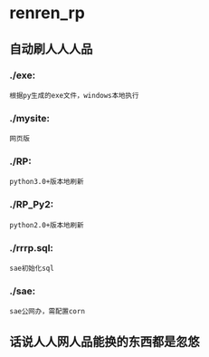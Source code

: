 renren_rp
===========
自动刷人人人品
-----------
### ./exe: 
	根据py生成的exe文件，windows本地执行
### ./mysite: 
	网页版
### ./RP: 
	python3.0+版本地刷新
### ./RP_Py2: 
	python2.0+版本地刷新
### ./rrrp.sql: 
	sae初始化sql
### ./sae: 
	sae公网办，需配置corn

话说人人网人品能换的东西都是忽悠
-----------
